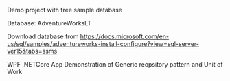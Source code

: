 
Demo project with free sample database 

Database:  AdventureWorksLT 

Download database from 
https://docs.microsoft.com/en-us/sql/samples/adventureworks-install-configure?view=sql-server-ver15&tabs=ssms


WPF .NETCore App 
Demonstration of Generic reopsitory pattern and Unit of Work 

